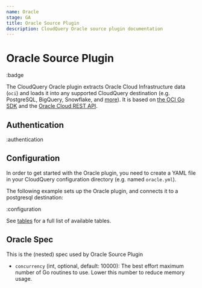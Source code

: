 ```yaml
---
name: Oracle
stage: GA
title: Oracle Source Plugin
description: CloudQuery Oracle source plugin documentation
---
```


# Oracle Source Plugin

:badge

The CloudQuery Oracle plugin extracts Oracle Cloud Infrastructure data (`oci`) and loads it into any supported CloudQuery destination (e.g. PostgreSQL, BigQuery, Snowflake, and [more](/docs/plugins/destinations/overview)). It is based on [the OCI Go SDK](https://github.com/oracle/oci-go-sdk) and the [Oracle Cloud REST API](https://docs.oracle.com/en-us/iaas/api/#/).

## Authentication

:authentication

## Configuration

In order to get started with the Oracle plugin, you need to create a YAML file in your CloudQuery configuration directory (e.g. named `oracle.yml`).

The following example sets up the Oracle plugin, and connects it to a postgresql destination:

:configuration

See [tables](/docs/plugins/sources/oracle/tables) for a full list of available tables.

## Oracle Spec

This is the (nested) spec used by Oracle Source Plugin

- `concurrency` (int, optional, default: 10000):
  The best effort maximum number of Go routines to use.
  Lower this number to reduce memory usage.
